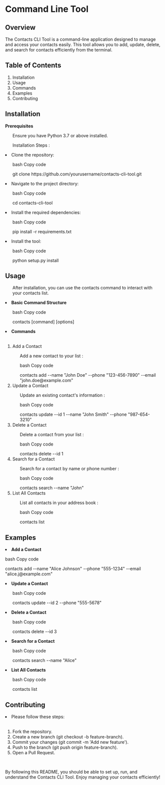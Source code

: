 <h1> Command Line Tool</h1>
<h2>Overview</h2>
<p>The Contacts CLI Tool is a command-line application designed to manage and access your contacts easily. This tool allows you to add, update, delete, and search for contacts efficiently from the terminal.</p>

<h2>Table of Contents</h2>
<ol>
 <li>Installation</li> 
<li>Usage</li>
<li>Commands</li>
<li>Examples</li>
<li>Contributing</li>
</ol>

<h2>Installation</h2>
<b>Prerequisites</b></br>
<ul>Ensure you have Python 3.7 or above installed.</ul>
<ul>Installation Steps : </ul>

  <li>Clone the repository:</li>
<ul>bash
Copy code</ul>
<ul>git clone https://github.com/yourusername/contacts-cli-tool.git</ul>
<li>Navigate to the project directory:</li>
<ul>bash
Copy code</ul>
<ul>cd contacts-cli-tool</ul>
<li>Install the required dependencies:</li>
<ul>bash
Copy code</ul>
<ul>pip install -r requirements.txt</ul>
<li>Install the tool:</li>
<ul>bash
Copy code</ul>
<ul>python setup.py install</ul>
</ol>

<h2>Usage</h2>
<ul>After installation, you can use the contacts command to interact with your contacts list.</ul>

<li><b>Basic Command Structure</b></li>
<ul>bash Copy code</ul>
<ul>contacts [command] [options]</ul>
<li><b>Commands</b></li></br>
<ol type = "1">
<li>Add a Contact</li>
<ul>Add a new contact to your list : </ul>

<ul>bash
Copy code</ul>
<ul>contacts add --name "John Doe" --phone "123-456-7890" --email "john.doe@example.com"</ul>
<li>Update a Contact</li>
<ul>Update an existing contact's information : </ul>

<ul>bash
Copy code</ul>
<ul>contacts update --id 1 --name "John Smith" --phone "987-654-3210"</ul>
<li>Delete a Contact</li>
<ul>Delete a contact from your list : </ul>

<ul>bash
Copy code</ul>
<ul>contacts delete --id 1</ul>
<li>Search for a Contact</li>
<ul>Search for a contact by name or phone number : </ul>

<ul>bash
Copy code</ul>
<ul>contacts search --name "John"</ul>
<li>List All Contacts</li>
<ul>List all contacts in your address book : </ul>

<ul>bash
Copy code</ul>
<ul>contacts list</ul>
</ol>
<h2>Examples</h2>
<li><b>Add a Contact</b></li>
<p>bash Copy code</p>
<p>contacts add --name "Alice Johnson" --phone "555-1234" --email "alice.j@example.com"</p>
<li><b>Update a Contact</b></li>
<ul>bash Copy code</ul>
<ul>contacts update --id 2 --phone "555-5678"</ul>
<li><b>Delete a Contact</b></li>
<ul>bash Copy code</ul>
<ul>contacts delete --id 3</ul>
<li><b>Search for a Contact</b></li>
<ul>bash Copy code</ul>
<ul>contacts search --name "Alice"</ul>
<li><b>List All Contacts</b></li>
<ul>bash Copy code</ul>
<ul>contacts list</ul>
<h2>Contributing</h2>
<li>Please follow these steps:</li> </br>
<ol type = "1">
<li>Fork the repository.</li>
<li>Create a new branch (git checkout -b feature-branch).</li>
<li>Commit your changes (git commit -m 'Add new feature').</li>
<li>Push to the branch (git push origin feature-branch).</li>
<li>Open a Pull Request.</li>
</ol> </br>


By following this README, you should be able to set up, run, and understand the Contacts CLI Tool. Enjoy managing your contacts efficiently!







